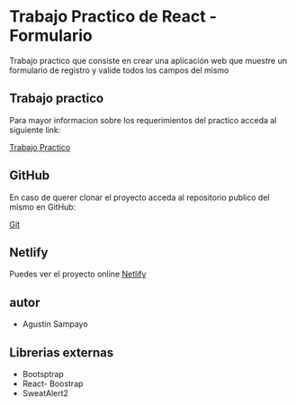 # Trabajo Practico de React - Formulario

Trabajo practico que consiste en crear una aplicación web que muestre un formulario de registro y valide todos los campos del mismo

## Trabajo practico

Para mayor informacion sobre los requerimientos del practico acceda al siguiente link:

[Trabajo Practico](https://docs.google.com/document/d/1yFK09NIwbUug5p0M_q1ESPXH4xaCS9sNqzYEOehxoJc/edit#)

## GitHub

En caso de querer clonar el proyecto acceda al repositorio publico del mismo en GitHub:

[Git](https://github.com/agustines82/TpReact8-Formulario)

## Netlify

Puedes ver el proyecto online
[Netlify](https://spontaneous-jelly-82a3b3.netlify.app/)

## autor

-   Agustin Sampayo

## Librerias externas

-   Bootsptrap
-   React- Boostrap
-   SweatAlert2
